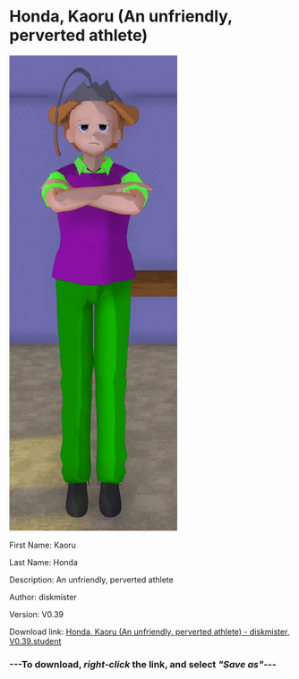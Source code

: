 # Honda, Kaoru (An unfriendly, perverted athlete)

<img src = "https://raw.githubusercontent.com/Arbiter1223/Daigaku-Gurashi-Custom-Students/master/Students/Files/Honda%2C%20Kaoru%20(An%20unfriendly%2C%20perverted%20athlete).png">

First Name: Kaoru

Last Name: Honda

Description: An unfriendly, perverted athlete

Author: diskmister

Version: V0.39

Download link: <a href="https://raw.githubusercontent.com/Arbiter1223/Daigaku-Gurashi-Custom-Students/master/Students/Files/Honda%2C%20Kaoru%20(An%20unfriendly%2C%20perverted%20athlete)%20-%20diskmister%2C%20V0.39.student">Honda, Kaoru (An unfriendly, perverted athlete) - diskmister, V0.39.student</a>

### ---**To download, _right-click_ the link, and select _"Save as"_**---
